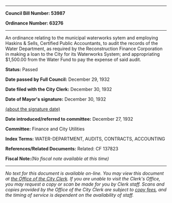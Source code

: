

********

**Council Bill Number: 53987**
   
**Ordinance Number: 63276**
********

 An ordinance relating to the municipal waterworks sytem and employing Haskins & Sells, Certified Public Accountants, to audit the records of the Water Department, as required by the Reconstruction Finance Corporation in making a loan to the City for its Waterworks System; and appropriating $1,500.00 from the Water Fund to pay the expense of said audit.

**Status:** Passed
   
**Date passed by Full Council:** December 29, 1932
   
**Date filed with the City Clerk:** December 30, 1932
   
**Date of Mayor's signature:** December 30, 1932
   
[(about the signature date)](/~public/approvaldate.htm)
   
   
   
**Date introduced/referred to committee:** December 27, 1932
   
**Committee:** Finance and City Utilities
   
   
**Index Terms:** WATER-DEPARTMENT, AUDITS, CONTRACTS, ACCOUNTING

**References/Related Documents:** Related: CF 137823

**Fiscal Note:**_(No fiscal note available at this time)_
********

_No text for this document is available on-line. You may view this document at [the Office of the City Clerk](http://www.seattle.gov/leg/clerk/contactUs.htm). If you are unable to visit the Clerk's Office, you may request a copy or scan be made for you by Clerk staff. Scans and copies provided by the Office of the City Clerk are subject to [copy fees](http://clerk.seattle.gov/~public/clerkfees.htm), and the timing of service is dependent on the availability of staff._

